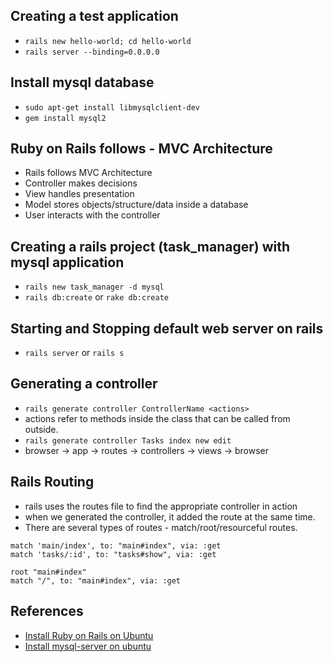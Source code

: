 ## Creating a test application
- `rails new hello-world; cd hello-world`
- `rails server --binding=0.0.0.0`

## Install mysql database
- `sudo apt-get install libmysqlclient-dev`
- `gem install mysql2`

## Ruby on Rails follows -  MVC Architecture
- Rails follows MVC Architecture
- Controller makes decisions
- View handles presentation
- Model stores objects/structure/data inside a database
- User interacts with the controller

## Creating a rails project (task_manager) with mysql application
- `rails new task_manager -d mysql`
- `rails db:create` or `rake db:create`

## Starting and Stopping default web server on rails
- `rails server` or `rails s`

## Generating a controller
- `rails generate controller ControllerName <actions>`
-  actions refer to methods inside the class that can be called from outside.
- `rails generate controller Tasks index new edit`
-  browser -> app -> routes -> controllers -> views -> browser

## Rails Routing
- rails uses the routes file to find the appropriate controller in action
- when we generated the controller, it added the route at the same time.
- There are several types of routes - match/root/resourceful routes.
```
match 'main/index', to: "main#index", via: :get
match 'tasks/:id', to: "tasks#show", via: :get

root "main#index"
match "/", to: "main#index", via: :get 
```

## References
- [Install Ruby on Rails on Ubuntu](https://www.vultr.com/docs/installing-ruby-on-rails-on-ubuntu-20-04?utm_source=performance-max-apac&utm_medium=paidmedia&obility_id=16876059738&utm_adgroup=&utm_campaign=&utm_term=&utm_content=&gclid=Cj0KCQiAtvSdBhD0ARIsAPf8oNkuGaEw4YhrP9O0TEnB95h_LPSyTGK8OwXh08sVz3jk1A_Pl1WuQQ8aAmFhEALw_wcB)
- [Install mysql-server on ubuntu](https://www.digitalocean.com/community/tutorials/how-to-install-mysql-on-ubuntu-20-04)